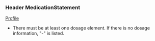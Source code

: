 ### Header MedicationStatement
[Profile](StructureDefinition-analyzer-medicationstatement-header.html)
* There must be at least one dosage element. If there is no dosage information, "-" is listed.